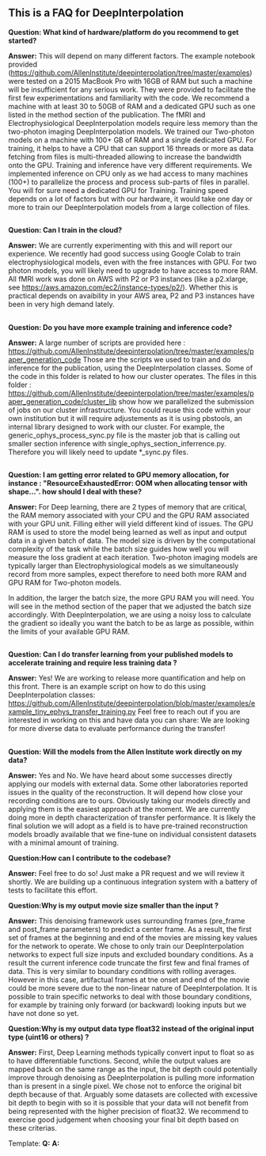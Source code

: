 ## This is a FAQ for DeepInterpolation

**Question: What kind of hardware/platform do you recommend to get started?**

**Answer:** This will depend on many different factors. The example notebook provided (https://github.com/AllenInstitute/deepinterpolation/tree/master/examples) were tested on a 2015 MacBook Pro with 16GB of RAM but such a machine will be insufficient for any serious work. They were provided to facilitate the first few experimentations and familiarity with the code. We recommend a machine with at least 30 to 50GB of RAM and a dedicated GPU such as one listed in the method section of the publication. The fMRI and Electrophysiological DeepInterpolation models require less memory than the two-photon imaging DeepInterpolation models. We trained our Two-photon models on a machine with 100+ GB of RAM and a single dedicated GPU. For training, it helps to have a CPU that can support 16 threads or more as data fetching from files is multi-threaded allowing to increase the bandwidth onto the GPU. Training and inference have very different requirements. We implemented inference on CPU only as we had access to many machines (100+) to parallelize the process and process sub-parts of files in parallel. You will for sure need a dedicated GPU for Training. Training speed depends on a lot of factors but with our hardware, it would take one day or more to train our DeepInterpolation models from a large collection of files.   

##

**Question: Can I train in the cloud?**

**Answer:** We are currently experimenting with this and will report our experience. We recently had good success using Google Colab to train electrophysiological models, even with the free instances with GPU. For two photon models, you will likely need to upgrade to have access to more RAM. All fMRI work was done on AWS with P2 or P3 instances (like a p2.xlarge, see https://aws.amazon.com/ec2/instance-types/p2/). Whether this is practical depends on avaibility in your AWS area, P2 and P3 instances have been in very high demand lately. 

##

**Question: Do you have more example training and inference code?**

**Answer:** A large number of scripts are provided here : https://github.com/AllenInstitute/deepinterpolation/tree/master/examples/paper_generation_code
Those are the scripts we used to train and do inference for the publication, using the DeepInterpolation classes. Some of the code in this folder is related to how our cluster operates. 
The files in this folder : https://github.com/AllenInstitute/deepinterpolation/tree/master/examples/paper_generation_code/cluster_lib
show how we parallelized the submission of jobs on our cluster infrastructure. You could reuse this code within your own institution but it will require adjustements as it is using pbstools, an internal library designed to work with our cluster. For example, the generic_ophys_process_sync.py file is the master job that is calling out smaller section inference with single_ophys_section_inferrence.py. Therefore you will likely need to update *_sync.py files. 

##
**Question: I am getting error related to GPU memory allocation, for instance : "ResourceExhaustedError: OOM when allocating tensor with shape...".
how should I deal with these?**

**Answer:** For Deep learning, there are 2 types of memory that are critical, the RAM memory associated with your CPU and the GPU RAM associated with your GPU unit. Filling either will yield different kind of issues. The GPU RAM is used to store the model being learned as well as input and output data in a given batch of data. The model size is driven by the computational complexity of the task while the batch size guides how well you will measure the loss gradient at each iteration. Two-photon imaging models are typically larger than Electrophysiological models as we simultaneously record from more samples, expect therefore to need both more RAM and GPU RAM for Two-photon models. 

In addition, the larger the batch size, the more GPU RAM you will need. You will see in the method section of the paper that we adjusted the batch size accordingly. With DeepInterpolation, we are using a noisy loss to calculate the gradient so ideally you want the batch to be as large as possible, within the limits of your available GPU RAM. 

##

**Question: Can I do transfer learning from your published models to accelerate training and require less training data ?**

**Answer:** Yes! We are working to release more quantification and help on this front. There is an example script on how to do this using DeepInterpolation classes: 
https://github.com/AllenInstitute/deepinterpolation/blob/master/examples/example_tiny_ephys_transfer_training.py
Feel free to reach out if you are interested in working on this and have data you can share: We are looking for more diverse data to evaluate performance during the transfer!

##

**Question: Will the models from the Allen Institute work directly on my data?**

**Answer:** Yes and No. We have heard about some successes directly applying our models with external data. Some other laboratories reported issues in the quality of the reconstruction. It will depend how close your recording conditions are to ours. Obviously taking our models directly and applying them is the easiest approach at the moment. We are currently doing more in depth characterization of transfer performance. It is likely the final solution we will adopt as a field is to have pre-trained reconstruction models broadly available that we fine-tune on individual consistent datasets with a minimal amount of training. 

**Question:How can I contribute to the codebase?**

**Answer:** Feel free to do so! Just make a PR request and we will review it shortly. We are building up a continuous integration system with a battery of tests to facilitate this effort.  

**Question:Why is my output movie size smaller than the input ?**

**Answer:** This denoising framework uses surrounding frames (pre_frame and post_frame parameters) to predict a center frame. As a result, the first set of frames at the beginning and end of the movies are missing key values for the network to operate. We chose to only train our DeepInterpolation networks to expect full size inputs and excluded boundary conditions. As a result the current inference code truncate the first few and final frames of data. This is very similar to boundary conditions with rolling averages. However in this case, artifactual frames at tne onset and end of the movie could be more severe due to the non-linear nature of DeepInterpolation. 
It is possible to train specific networks to deal with those boundary conditions, for example by training only forward (or backward) looking inputs but we have not done so yet.

**Question:Why is my output data type float32 instead of the original input type (uint16 or others) ?**

**Answer:** First, Deep Learning methods typically convert input to float so as to have differentiable functions. Second, while the output values are mapped back on the same range as the input, the bit depth could potentially improve through denoising as DeepInterpolation is pulling more information than is present in a single pixel. We chose not to enforce the original bit depth because of that. Arguably some datasets are collected with excessive bit depth to begin with so it is possible that your data will not benefit from being represented with the higher precision of float32. We recommend to exercise good judgement when choosing your final bit depth based on these criterias. 

Template:
**Q:**
**A:**
##
